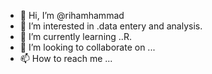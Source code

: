 - 👋 Hi, I’m @rihamhammad
- 👀 I’m interested in .data entery and analysis.
- 🌱 I’m currently learning ..R.
- 💞️ I’m looking to collaborate on ...
- 📫 How to reach me ...

<!---
rihamhammad/rihamhammad is a ✨ special ✨ repository because its `README.md` (this file) appears on your GitHub profile.
You can click the Preview link to take a look at your changes.
--->
